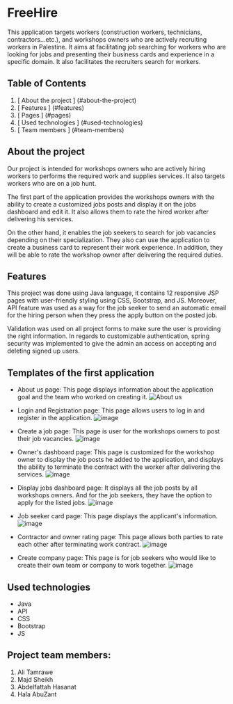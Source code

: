 # FreeHire

This application targets workers (construction workers, technicians, contractors...etc.), and workshops owners who are actively recruiting workers in Palestine. It aims at facilitating job searching for workers who are looking for jobs and presenting their business cards and experience in a specific domain. It also facilitates the recruiters search for workers. 

## Table of Contents

1. [ About the project ] (#about-the-project)
2. [ Features ] (#features)
4. [ Pages ] (#pages)
6. [ Used technologies ] (#used-technologies)
7. [ Team members ] (#team-members)






## About the project
Our project is intended for workshops owners who are actively  hiring workers to performs the required work and supplies services. It also targets workers who are on a job hunt.

The first part of the application provides the workshops owners with the ability to create a customized jobs posts and display it on the jobs dashboard and edit it. It also allows them to rate the hired worker after delivering his services.

On the other hand, it enables  the job seekers to search for job vacancies depending on their specialization. They also can use the application to create a business card to represent their work experience. In addition, they will be able to rate the workshop owner after delivering  the required duties.

## Features
This project was done using Java language, 
it contains 12 responsive JSP pages with user-friendly 
styling using CSS, Bootstrap, and JS. Moreover, 
API feature was used as a way for the job seeker 
to send an automatic email for the hiring person when they press the apply button on the posted job.

Validation was used on all project forms to make sure the user is providing the right information. In regards to customizable authentication, spring security was implemented  to give the admin an access on accepting and deleting signed up users.

## Templates of the first application
- About us page: This page displays information about the application goal and the team who worked on creating it.
![About us](https://user-images.githubusercontent.com/110819077/203492789-98b22a6c-4a4b-4bd0-99b5-7e81d8bd7f78.PNG)

- Login and Registration page: This page allows users to log in and register in the application.
 ![image]("https://i.imgur.com/gRPbnSE.png")

- Create a job page: This page is user for the workshops owners to post their job vacancies.
![image]("https://i.imgur.com/i6FJlKo.png")

- Owner's dashboard page: This page is customized for the workshop owner to display the job posts he added to the application, and displays the ability to terminate the contract with the worker after delivering the services.
![image]("https://i.imgur.com/ouKbGoJ.png")

- Display jobs dashboard page: It displays all the job posts by all workshops owners. And for the job seekers, they have the option to apply for the listed jobs.
![image]("https://i.imgur.com/Cp98Tsi.png")

- Job seeker card page: This page displays the applicant's information.
![image]("https://i.imgur.com/mdTHB4z.png")

- Contractor and owner rating page: This page allows both parties to rate each other after terminating  work contract.
![image]("https://i.imgur.com/2KnAcFt.png")

- Create company page: This page is for job seekers who would like to create their own team or company to work together.
![image]("https://i.imgur.com/cjdYRQn.png")



## Used technologies
   * Java
   * API
   * CSS 
   * Bootstrap
   * JS


## Project team members:
  1. Ali Tamrawe
  2. Majd Sheikh
  3. Abdelfattah Hasanat 
  4. Hala AbuZant
